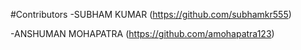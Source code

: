 #Contributors
-SUBHAM KUMAR (https://github.com/subhamkr555)







-ANSHUMAN MOHAPATRA (https://github.com/amohapatra123)
